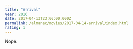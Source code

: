 ```yaml
---
title: "Arrival"
year: 2016
date: 2017-04-13T23:00:00.000Z
permalink: /almanac/movies/2017-04-14-arrival/index.html
rating: 1
---
```


Nope.